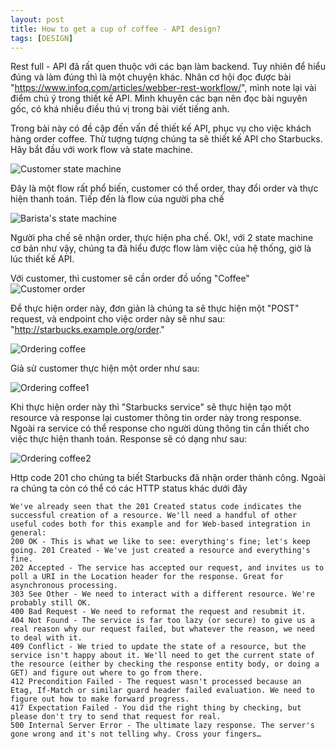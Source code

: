 ```yaml
---
layout: post
title: How to get a cup of coffee - API design?
tags: [DESIGN]
---
```


Rest full - API đã rất quen thuộc với các bạn làm backend. Tuy nhiên để hiểu đúng và làm đúng thì là một chuyện khác. Nhân cơ hội đọc được bài 
"https://www.infoq.com/articles/webber-rest-workflow/", mình note lại vài điểm chú ý trong thiết kế API. Mình khuyên các bạn nên đọc bài nguyên gốc, có khá nhiều điều thú 
vị trong bài viết tiếng anh.

Trong bài này có đề cập đến vấn đề thiết kế API, phục vụ cho việc khách hàng order coffee. Thử tượng tượng chúng ta sẽ thiết kế API cho Starbucks. Hãy bắt đầu với work flow và
state machine.

![Customer state machine](https://res.infoq.com/articles/webber-rest-workflow/en/resources/image1.jpg)

Đây là một flow rất phổ biến, customer có thể order, thay đổi order và thực hiện thanh toán. Tiếp đến là flow của người pha chế 


![Barista's state machine](https://res.infoq.com/articles/webber-rest-workflow/en/resources/image2.jpg)

Người pha chế sẽ nhận order, thực hiện pha chế. Ok!, với 2 state machine cơ bản như vậy, chúng ta đã hiểu được flow làm việc của hệ thống, giờ là lúc thiết kế API. 

Với customer, thì customer sẽ cần order đồ uống "Coffee" 
![Customer order](https://res.infoq.com/articles/webber-rest-workflow/en/resources/image3.jpg)

Để thực hiện order này, đơn giản là chúng ta sẽ thực hiện một "POST" request, và endpoint cho việc order này sẽ như sau: 
"http://starbucks.example.org/order."

![Ordering coffee](https://res.infoq.com/articles/webber-rest-workflow/en/resources/image4.jpg)

Giả sử customer thực hiện một order như sau: 

![Ordering coffee1](https://res.infoq.com/articles/webber-rest-workflow/en/resources/code1.jpg)

Khi thực hiện order này thì "Starbucks service" sẽ thực hiện tạo một resource và response lại customer thông tin order này trong response. Ngoài ra service có thể response cho 
người dùng thông tin cần thiết cho việc thực hiện thanh toán. Response sẽ có dạng như sau:

![Ordering coffee2](https://res.infoq.com/articles/webber-rest-workflow/en/resources/code2.jpg)

Http code 201 cho chúng ta biết Starbucks đã nhận order thành công. Ngoài ra chúng ta còn có thể có các HTTP status khác dưới đây

~~~~
We've already seen that the 201 Created status code indicates the successful creation of a resource. We'll need a handful of other useful codes both for this example and for Web-based integration in general:
200 OK - This is what we like to see: everything's fine; let's keep going. 201 Created - We've just created a resource and everything's fine.
202 Accepted - The service has accepted our request, and invites us to poll a URI in the Location header for the response. Great for asynchronous processing.
303 See Other - We need to interact with a different resource. We're probably still OK.
400 Bad Request - We need to reformat the request and resubmit it.
404 Not Found - The service is far too lazy (or secure) to give us a real reason why our request failed, but whatever the reason, we need to deal with it.
409 Conflict - We tried to update the state of a resource, but the service isn't happy about it. We'll need to get the current state of the resource (either by checking the response entity body, or doing a GET) and figure out where to go from there.
412 Precondition Failed - The request wasn't processed because an Etag, If-Match or similar guard header failed evaluation. We need to figure out how to make forward progress.
417 Expectation Failed - You did the right thing by checking, but please don't try to send that request for real.
500 Internal Server Error - The ultimate lazy response. The server's gone wrong and it's not telling why. Cross your fingers…
~~~~




